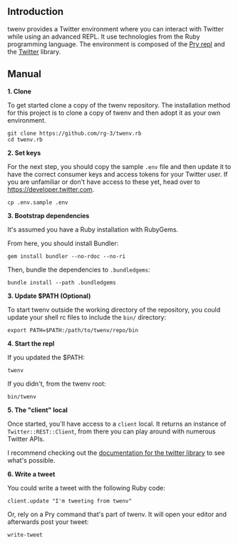 ## Introduction

twenv provides a Twitter environment where you can interact with Twitter while
using an advanced REPL. It use technologies from the Ruby programming language. The
environment is composed of the [Pry repl](https://github.com/pry/pry) and the
[Twitter](https://github.com/sferik/twitter) library.

## Manual

__1. Clone__

To get started clone a copy of the twenv repository.
The installation method for this project is to clone a copy of twenv and
then adopt it as your own environment.  

	git clone https://github.com/rg-3/twenv.rb
	cd twenv.rb

__2. Set keys__

For the next step, you should copy the sample `.env` file and then update it to
have the correct consumer keys and access tokens for your Twitter user. If you
are unfamiliar or don't have access to these yet, head over to https://developer.twitter.com.

	cp .env.sample .env

__3. Bootstrap dependencies__

It's assumed you have a Ruby installation with RubyGems.

From here, you should install Bundler:

	gem install bundler --no-rdoc --no-ri

Then, bundle the dependencies to `.bundledgems`:

	bundle install --path .bundledgems

__3. Update $PATH (Optional)__

To start twenv outside the working directory of the repository, you
could update your shell rc files to include the `bin/` directory:

	export PATH=$PATH:/path/to/twenv/repo/bin

__4. Start the repl__

If you updated the $PATH:

	twenv

If you didn't, from the twenv root:

	bin/twenv

__5. The "client" local__

Once started, you'll have access to a `client` local. It returns an instance
of `Twitter::REST::Client`, from there you can play around with numerous
Twitter APIs.

I recommend checking out the
[documentation for the twitter library](https://www.rubydoc.info/gems/twitter)
to see what's possible.

__6. Write a tweet__

You could write a tweet with the following Ruby code:

    client.update "I'm tweeting from twenv"

Or, rely on a Pry command that's part of twenv. It will open your editor and
afterwards post your tweet:

    write-tweet 
